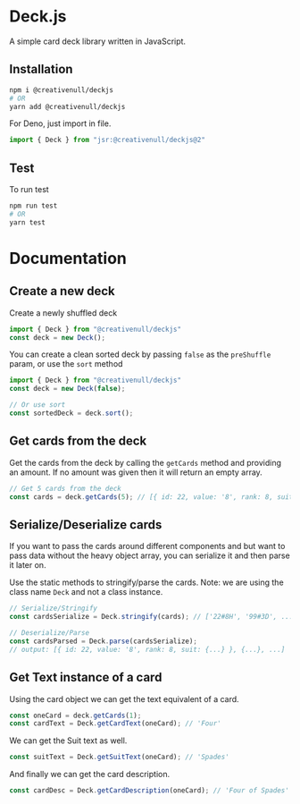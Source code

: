 # Deck.js
A simple card deck library written in JavaScript.

## Installation

```sh
npm i @creativenull/deckjs
# OR
yarn add @creativenull/deckjs
```

For Deno, just import in file.

```ts
import { Deck } from "jsr:@creativenull/deckjs@2"
```

## Test
To run test

```sh
npm run test
# OR
yarn test
```

# Documentation
## Create a new deck
Create a newly shuffled deck

```js
import { Deck } from "@creativenull/deckjs"
const deck = new Deck();
```

You can create a clean sorted deck by passing `false` as the `preShuffle` param,
or use the `sort` method

```js
import { Deck } from "@creativenull/deckjs"
const deck = new Deck(false);

// Or use sort
const sortedDeck = deck.sort();
```

## Get cards from the deck
Get the cards from the deck by calling the `getCards` method and providing an amount.
If no amount was given then it will return an empty array.

```js
// Get 5 cards from the deck
const cards = deck.getCards(5); // [{ id: 22, value: '8', rank: 8, suit: {...} }, ...]
```

## Serialize/Deserialize cards
If you want to pass the cards around different components and but want to pass data without
the heavy object array, you can serialize it and then parse it later on.

Use the static methods to stringify/parse the cards. Note: we are using the class name `Deck`
and not a class instance.

```js
// Serialize/Stringify
const cardsSerialize = Deck.stringify(cards); // ['22#8H', '99#3D', ...]

// Deserialize/Parse
const cardsParsed = Deck.parse(cardsSerialize);
// output: [{ id: 22, value: '8', rank: 8, suit: {...} }, {...}, ...]
```

## Get Text instance of a card
Using the card object we can get the text equivalent of a card.

```js
const oneCard = deck.getCards(1);
const cardText = Deck.getCardText(oneCard); // 'Four'
```

We can get the Suit text as well.

```js
const suitText = Deck.getSuitText(oneCard); // 'Spades'
```

And finally we can get the card description.

```js
const cardDesc = Deck.getCardDescription(oneCard); // 'Four of Spades'
```
